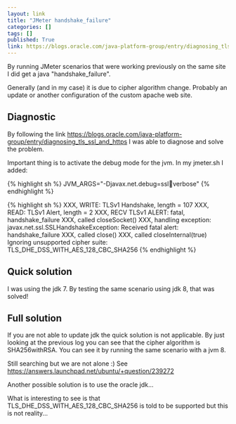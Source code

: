 ```yaml
---
layout: link
title: "JMeter handshake_failure"
categories: []
tags: []
published: True
link: https://blogs.oracle.com/java-platform-group/entry/diagnosing_tls_ssl_and_https
---
```


By running JMeter scenarios that were working previously on the same site I did get a java "handshake_failure".

Generally (and in my case) it is due to cipher algorithm change. Probably an update or another configuration of the custom apache web site.

Diagnostic
----------

By following the link https://blogs.oracle.com/java-platform-group/entry/diagnosing_tls_ssl_and_https I was able to diagnose and solve the problem.

Important thing is to activate the debug mode for the jvm.
In my jmeter.sh I added:

{% highlight sh %}
JVM_ARGS="-Djavax.net.debug=ssl:handshake:verbose"
{% endhighlight %}

{% highlight sh %}
XXX, WRITE: TLSv1 Handshake, length = 107
XXX, READ: TLSv1 Alert, length = 2
XXX, RECV TLSv1 ALERT:  fatal, handshake_failure
XXX, called closeSocket()
XXX, handling exception: javax.net.ssl.SSLHandshakeException: Received fatal alert: handshake_failure
XXX, called close()
XXX, called closeInternal(true)
Ignoring unsupported cipher suite: TLS_DHE_DSS_WITH_AES_128_CBC_SHA256
{% endhighlight %}

Quick solution
--------------

I was using the jdk 7. By testing the same scenario using jdk 8, that was solved!


Full solution
-------------



If you are not able to update jdk the quick solution is not applicable.
By just looking at the previous log you can see that the cipher algorithm is SHA256withRSA. You can see it by running the same scenario with a jvm 8.

Still searching but we are not alone :)
See https://answers.launchpad.net/ubuntu/+question/239272

Another possible solution is to use the oracle jdk...

What is interesting to see is that TLS_DHE_DSS_WITH_AES_128_CBC_SHA256 is told to be supported but this is not reality...

